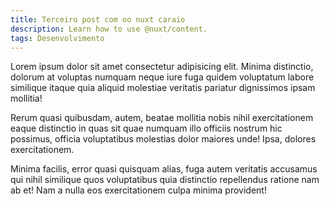 ```yaml
---
title: Terceiro post com oo nuxt caraio
description: Learn how to use @nuxt/content.
tags: Desenvolvimento
---
```

Lorem ipsum dolor sit amet consectetur adipisicing elit. Minima distinctio, dolorum at voluptas numquam neque iure fuga quidem voluptatum labore similique itaque quia aliquid molestiae veritatis pariatur dignissimos ipsam mollitia!

Rerum quasi quibusdam, autem, beatae mollitia nobis nihil exercitationem eaque distinctio in quas sit quae numquam illo officiis nostrum hic possimus, officia voluptatibus molestias dolor maiores unde! Ipsa, dolores exercitationem.

Minima facilis, error quasi quisquam alias, fuga autem veritatis accusamus qui nihil similique quos voluptatibus quia distinctio repellendus ratione nam ab et! Nam a nulla eos exercitationem culpa minima provident!
